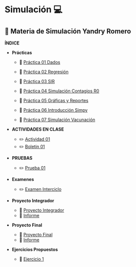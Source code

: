 # Simulación :computer:
## :notebook: Materia de Simulación Yandry Romero

**ÍNDICE**
- **Prácticas**
  - :file_folder: [Práctica 01 Dados](https://github.com/YandryRo97/Simulaci-n/tree/main/Pr%C3%A1ctica%201)

  - :file_folder: [Práctica 02 Regresión](https://github.com/YandryRo97/Simulaci-n/tree/main/Pr%C3%A1ctica%202)

  - :file_folder: [Práctica 03 SIR](https://github.com/YandryRo97/Simulaci-n/tree/main/Pr%C3%A1ctica%203) 
  
  - :file_folder: [Práctica 04 Simulación Contagios R0](https://github.com/YandryRo97/Simulaci-n/tree/main/Pr%C3%A1ctica%204)
  
  - :file_folder: [Práctica 05 Gráficas y Reportes](https://github.com/YandryRo97/Simulaci-n/tree/main/Pr%C3%A1ctica%205)
  
  - :file_folder: [Práctica 06 Introducción Simpy](https://github.com/YandryRo97/Simulaci-n/tree/main/Pr%C3%A1ctica%206)

  - :file_folder: [Práctica 07 Simulación Vacunación](https://github.com/YandryRo97/Simulaci-n/tree/main/Practica7)    

- **ACTIVIDADES EN CLASE**
  - :pencil2: [Actividad 01 ](https://github.com/YandryRo97/Simulaci-n/tree/main/Actividades%20en%20Clase/Actividad%201.%20%20Juego%20de%20la%20vida)
  - :pencil2: [Boletin 01 ](https://github.com/YandryRo97/Simulaci-n/tree/main/Boletin1)

- **PRUEBAS**
  - :pencil2: [Prueba 01 ](https://github.com/YandryRo97/Simulaci-n/tree/main/Prueba1)

- **Examenes**
  - :pencil2: [Examen Interciclo](https://github.com/YandryRo97/Simulaci-n/tree/main/Examen_Interciclo)   

- **Proyecto Integrador**
  - :file_folder: [Proyecto Integrador](https://github.com/YandryRo97/Simulaci-n/tree/main/Proyecto%20Ingrador)
  - :file_folder: [Informe ](https://github.com/YandryRo97/Simulaci-n/blob/main/Proyecto%20Ingrador/ProyectoIntegradorInforme.pdf)

- **Proyecto Final**
  - :file_folder: [Proyecto Final](https://github.com/YandryRo97/Simulaci-n/blob/main/Proyecto%20Final/ProyectoFinal.ipynb)
  - :file_folder: [Informe ](https://github.com/YandryRo97/Simulaci-n/blob/main/Proyecto%20Final/ProyectoFinal%20-%20Informe.pdf)

- **Ejercicios Propuestos**
  - :file_folder: [Ejercicio 1](https://github.com/YandryRo97/Simulaci-n/tree/main/EjercicioPropuesto1)

